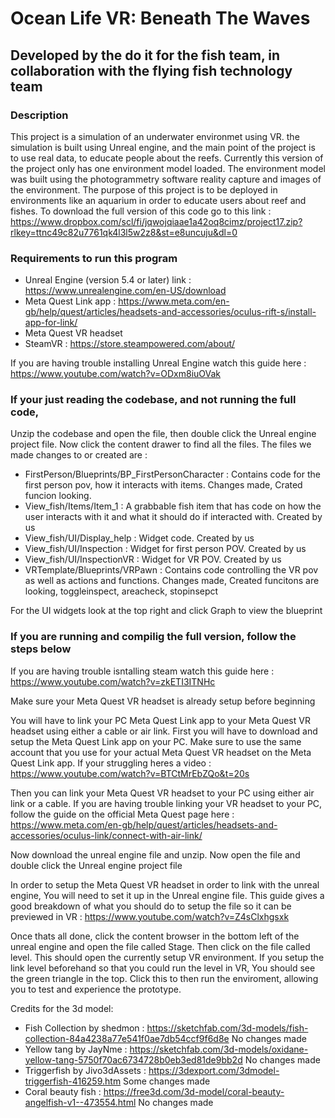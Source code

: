 # Ocean Life VR: Beneath The Waves
## Developed by the do it for the fish team, in collaboration with the flying fish technology team

### Description 
This project is a simulation of an underwater environmet using VR. the simulation is built using Unreal engine, and the main point of the project is to use real data, to educate people about the reefs. Currently this version of the project only has one environment model loaded. The environment model was built using the photogrammetry software reality capture and images of the environment. The purpose of this project is to be deployed in environments like an aquarium in order to educate users about reef and fishes. To download the full version of this code go to this link : https://www.dropbox.com/scl/fi/jqwojqiaae1a42oq8cimz/project17.zip?rlkey=ttnc49c82u7761qk4l3l5w2z8&st=e8uncuju&dl=0

### Requirements to run this program
- Unreal Engine (version 5.4 or later) link : https://www.unrealengine.com/en-US/download
- Meta Quest Link app : https://www.meta.com/en-gb/help/quest/articles/headsets-and-accessories/oculus-rift-s/install-app-for-link/
- Meta Quest VR headset
- SteamVR : https://store.steampowered.com/about/

If you are having trouble installing Unreal Engine watch this guide here : https://www.youtube.com/watch?v=ODxm8iuOVak

### If your just reading the codebase, and not running the full code, 
Unzip the codebase and open the file, then double click the Unreal engine project file. Now click the content drawer to find all the files. The files we made changes to or created are : 
- FirstPerson/Blueprints/BP_FirstPersonCharacter : Contains code for the first person pov, how it interacts with items. Changes made, Crated funcion looking. 
- View_fish/Items/Item_1 : A grabbable fish item that has code on how the user interacts with it and what it should do if interacted with. Created by us
- View_fish/UI/Display_help : Widget code. Created by us
- View_fish/UI/Inspection : Widget for first person POV. Created by us
- View_fish/UI/InspectionVR : Widget for VR POV. Created by us
- VRTemplate/Blueprints/VRPawn : Contains code controlling the VR pov as well as actions and functions. Changes made, Created funcitons are looking, toggleinspect, areacheck, stopinsepct

For the UI widgets look at the top right and click Graph to view the blueprint

### If you are running and compilig the full version, follow the steps below
If you are having trouble isntalling steam watch this guide here : https://www.youtube.com/watch?v=zkETI3ITNHc

Make sure your Meta Quest VR headset is already setup before beginning

You will have to link your PC Meta Quest Link app to your Meta Quest VR headset using either a cable or air link. First you will have to download and setup the Meta Quest Link app on your PC. Make sure to use the same account that you use for your actual Meta Quest VR headset on the Meta Quest Link app. If your struggling heres a video : https://www.youtube.com/watch?v=BTCtMrEbZQo&t=20s

Then you can link your Meta Quest VR headset to your PC using either air link or a cable. If you are having trouble linking your VR headset to your PC, follow the guide on the official Meta Quest page here : https://www.meta.com/en-gb/help/quest/articles/headsets-and-accessories/oculus-link/connect-with-air-link/

Now download the unreal engine file and unzip. Now open the file and double click the Unreal engine project file

In order to setup the Meta Quest VR headset in order to link with the unreal engine, You will need to set it up in the Unreal engine file. This guide gives a good breakdown of what you should do to setup the file so it can be previewed in VR : https://www.youtube.com/watch?v=Z4sClxhgsxk

Once thats all done, click the content browser in the bottom left of the unreal engine and open the file called Stage. Then click on the file called level. This should open the currently setup VR environment. If you setup the link level beforehand so that you could run the level in VR, You should see the green triangle in the top. Click this to then run the enviroment, allowing you to test and experience the prototype.

Credits for the 3d model: 
- Fish Collection by shedmon : https://sketchfab.com/3d-models/fish-collection-84a4238a77e541f0ae7db54ccf9f6d8e No changes made
- Yellow tang by JayNme : https://sketchfab.com/3d-models/oxidane-yellow-tang-5750f70ac6734728b0eb3ed81de9bb2d No changes made
- Triggerfish by Jivo3dAssets : https://3dexport.com/3dmodel-triggerfish-416259.htm Some changes made
- Coral beauty fish : https://free3d.com/3d-model/coral-beauty-angelfish-v1--473554.html No changes made

  

